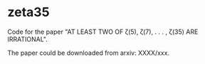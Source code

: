 # zeta35
Code for the paper  "AT LEAST TWO OF ζ(5), ζ(7), . . . , ζ(35) ARE IRRATIONAL".

The paper could be downloaded from arxiv: XXXX/xxx.


